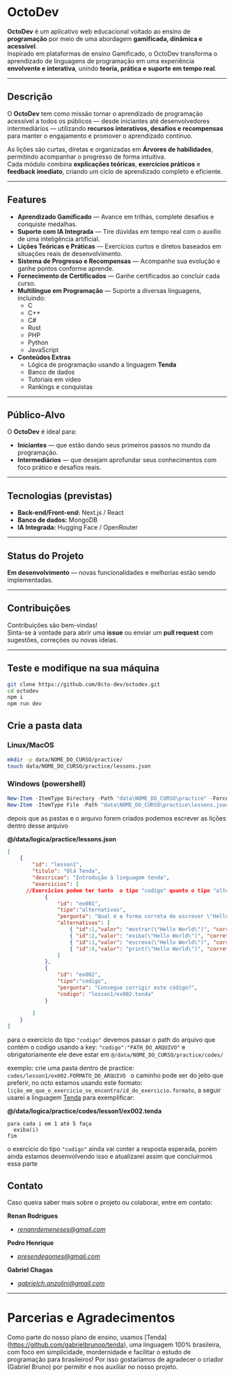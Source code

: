 # OctoDev

**OctoDev** é um aplicativo web educacional voltado ao ensino de **programação** por meio de uma abordagem **gamificada, dinâmica e acessível**.  
Inspirado em plataformas de ensino Gamificado, o OctoDev transforma o aprendizado de linguagens de programação em uma experiência **envolvente e interativa**, unindo **teoria, prática e suporte em tempo real**.

---

## Descrição

O **OctoDev** tem como missão tornar o aprendizado de programação acessível a todos os públicos — desde iniciantes até desenvolvedores intermediários — utilizando **recursos interativos, desafios e recompensas** para manter o engajamento e promover o aprendizado contínuo.

As lições são curtas, diretas e organizadas em **Árvores de habilidades**, permitindo acompanhar o progresso de forma intuitiva.  
Cada módulo combina **explicações teóricas**, **exercícios práticos** e **feedback imediato**, criando um ciclo de aprendizado completo e eficiente.

---

## Features

- **Aprendizado Gamificado** — Avance em trilhas, complete desafios e conquiste medalhas.
- **Suporte com IA Integrada** — Tire dúvidas em tempo real com o auxílio de uma inteligência artificial.
- **Lições Teóricas e Práticas** — Exercícios curtos e diretos baseados em situações reais de desenvolvimento.
- **Sistema de Progresso e Recompensas** — Acompanhe sua evolução e ganhe pontos conforme aprende.
- **Fornecimento de Certificados** — Ganhe certificados ao concluir cada curso.
- **Multilíngue em Programação** — Suporte a diversas linguagens, incluindo:
  - C
  - C++
  - C#
  - Rust
  - PHP
  - Python
  - JavaScript
- **Conteúdos Extras**
  - Lógica de programação usando a linguagem **Tenda**
  - Banco de dados
  - Tutoriais em vídeo
  - Rankings e conquistas

---

## Público-Alvo

O **OctoDev** é ideal para:

- **Iniciantes** — que estão dando seus primeiros passos no mundo da programação.  
- **Intermediários** — que desejam aprofundar seus conhecimentos com foco prático e desafios reais.  

---

## Tecnologias (previstas)

- **Back-end/Front-end:** Next.js / React  
- **Banco de dados:** MongoDB  
- **IA Integrada:** Hugging Face / OpenRouter

---

## Status do Projeto
 **Em desenvolvimento** — novas funcionalidades e melhorias estão sendo implementadas.

---

## Contribuições

Contribuições são bem-vindas!  
Sinta-se à vontade para abrir uma **issue** ou enviar um **pull request** com sugestões, correções ou novas ideias.

---

## Teste e modifique na sua máquina
```sh
git clone https://github.com/0cto-dev/octodev.git
cd octodev
npm i
npm run dev
```

## Crie a pasta data

### Linux/MacOS
```sh
mkdir -p data/NOME_DO_CURSO/practice/
touch data/NOME_DO_CURSO/practice/lessons.json
```
### Windows (powershell)
```powershell
New-Item -ItemType Directory -Path "data\NOME_DO_CURSO\practice" -Force
New-Item -ItemType File -Path "data\NOME_DO_CURSO\practice\lessons.json" -Force
```


depois que as pastas e o arquivo forem criados podemos escrever as lições dentro desse arquivo

**@/data/logica/practice/lessons.json**
```json
[
	{
		"id": "lesson1",
		"titulo": "Olá Tenda",
		"descricao": "Introdução à linguagem tenda",
		"exercicios": [
      //Exercicios podem ter tanto  o tipo "codigo" quanto o tipo "alternativas" (ambos sempre em minusculo)
			{
				"id": "ex001",
				"tipo":"alternativas",
				"pergunta": "Qual é a forma correta de escrever \"Hello World\" utilizando a Linguagem Tenda?",
				"alternativas": [
					{ "id":1,"valor": "mostrar(\"Hello World\")", "correto": false },
					{ "id":2,"valor": "exiba(\"Hello World\")", "correto": true },
					{ "id":3,"valor": "escreva(\"Hello World\")", "correto": false },
					{ "id":4,"valor": "print(\"Hello World\")", "correto": false }
				]
			},
			{
				"id": "ex002",
				"tipo":"codigo",
				"pergunta": "Consegue corrigir este código?",
				"codigo": "lesson1/ex002.tenda"
			}
			
		]
	}
]
```
para o exercício do tipo `"codigo"` devemos passar o path do arquivo que contém o codigo usando a key: `"codigo":"PATH_DO_ARQUIVO"` e obrigatoriamente ele deve estar em `@/data/NOME_DO_CURSO/practice/codes/`

exemplo:
crie uma pasta dentro de practice: `codes/lesson1/ex002.FORMATO_DO_ARQUIVO ` o caminho pode ser do jeito que preferir, no octo estamos usando este formato: `lição_em_que_o_exercicio_se_encontra/id_do_exercicio.formato`, a seguir usarei a linguagem [Tenda](https://github.com/gabrielbrunop/tenda/) para exemplificar:

**@/data/logica/practice/codes/lesson1/ex002.tenda**
```tenda
para cada i em 1 até 5 faça
  exiba(i)
fim
```

o exercício do tipo `"codigo"` ainda vai conter a resposta esperada, porém ainda estamos desenvolvendo isso e atualizarei assim que concluirmos essa parte
## Contato

Caso queira saber mais sobre o projeto ou colaborar, entre em contato:  

**Renan Rodrigues**  
- *[renanrdemeneses@gmail.com](mailto:renanrdemeneses@gmail.com)*  

**Pedro Henrique**  
 - *[presendegomes@gmail.com](mailto:presendegomes@gmail.com)* 

**Gabriel Chagas**  
 - *[gabrielch.anzolini@gmail.com](mailto:gabrielch.anzolini@gmail.com)* 
---


# Parcerias e Agradecimentos
 Como parte do nosso plano de ensino, usamos [Tenda] (https://github.com/gabrielbrunop/tenda), uma linguagem 100% brasileira, com foco em simplicidade, mordernidade e facilitar o estudo de programação para brasileiros!
 Por isso gostaríamos de agradecer o criador (Gabriel Bruno) por permitir e nos auxiliar no nosso projeto. 

